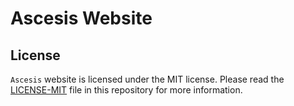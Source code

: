 Ascesis Website
===============

## License

`Ascesis` website is licensed under the MIT license.  Please read the
[LICENSE-MIT](LICENSE-MIT) file in this repository for more
information.
